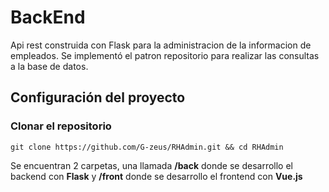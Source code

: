 # BackEnd

Api rest construida con Flask para la administracion de la informacion de empleados. Se implementó el patron repositorio para realizar las consultas a la base de datos. 
## Configuración del proyecto
### Clonar el repositorio
``` shell
git clone https://github.com/G-zeus/RHAdmin.git && cd RHAdmin 
```
Se encuentran 2 carpetas, una llamada **/back** donde se desarrollo el backend  con **Flask** y  **/front** donde se desarrollo el frontend con **Vue.js**

